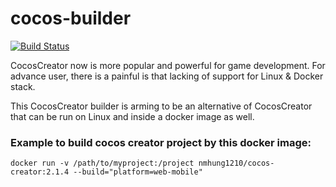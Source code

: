 # cocos-builder
[![Build Status](https://travis-ci.org/nmhung1210/cocos-builder.svg?branch=master)](https://travis-ci.org/nmhung1210/cocos-builder)

CocosCreator now is more popular and powerful for game development. 
For advance user, there is a painful is that lacking of support for Linux & Docker stack.

This CocosCreator builder is arming to be an alternative of CocosCreator that can be run on Linux and inside a docker image as well.

### Example to build cocos creator project by this docker image:

```
docker run -v /path/to/myproject:/project nmhung1210/cocos-creator:2.1.4 --build="platform=web-mobile"
```